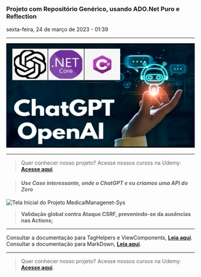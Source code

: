 
### Projeto com Repositório Genérico, usando ADO.Net Puro e Reflection
sexta-feira, 24 de março de 2023 - 01:39

---

![ADO Puro com ChatGPT - by: Cooperchip, Inc](https://github.com/carlosItDevelop/ADO.Net-Puro-Com-ChatCPT/blob/main/imgs/capa-post.png "ADO Puro com ChatGPT - by: Cooperchip, Inc")

---

> Quer conhecer nosso projeto? Acesse nossos cursos na Udemy:  **[Acesse aqui](https://www.udemy.com/user/carlos-alberto-dos-santos-34/)**.


> #### *Use Case interessante, onde o ChatGPT e eu criamos uma API do Zero*




![Tela Inicial do Projeto MedicalManagenet-Sys](https://user-images.githubusercontent.com/1213751/71663844-87052780-2d35-11ea-95c0-623a74885ebc.png "Antes do Dashboard")


> __Validação global contra Ataque CSRF, prevenindo-se da ausências nas Actions;__



---

Consultar a documentação para TagHelpers e ViewComponents, **[Leia aqui](https://docs.microsoft.com/pt-br/)**.
Consultar a documentação para MarkDown, **[Leia aqui](http://daringfireball.net/projects/markdown/basics)**.

---

> Quer conhecer nosso projeto? Acesse nossos cursos na Udemy:  **[Acesse aqui](https://www.udemy.com/user/carlos-alberto-dos-santos-34/)**.


	